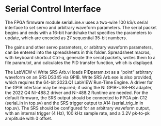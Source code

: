 # Serial Control Interface

The FPGA firmware module serialLine.v uses a two-wire 100 kS/s serial interface to set servo and arbitrary waveform parameters. The serial packet begins and ends with a 16-bit handshake that specifies the parameters to update, which are encoded as 27 sequential 35-bit numbers. 

The gains and other servo parameters, or arbitrary waveform parameters, can be entered into the spreadsheets in this folder. Spreadsheet macros, with keyboard shortcut Ctrl-q, generate the serial packets, writes them to a file param.txt, and calculates the PID transfer function, which is displayed.

The LabVIEW vi Write SRS Arb.vi loads PIDparam.txt as a “point” arbitrary waveform on an SRS DS345 via GPIB. Write SRS Arb.exe is also provided, which requires the 64-bit 2023.Q1 LabVIEW Run-Time Engine. A driver for the GPIB interface may be required; if using the NI GPIB-USB-HS adapter, the 2022 Q4 NI-488.2 driver and NI-488.2 Runtime are needed. For the default firmware, the SRS output should be connected to FPGA pin C12 (serial_in in top.sv) and the SRS trigger output to A14 (serial_trig_in in top.sv). The SRS should be configured for an arbitrary waveform output, with an internal trigger (4 Hz), 100 kHz sample rate, and a 3.2V pk-to-pk amplitude with 0 offset.
